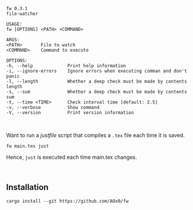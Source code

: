 
	fw 0.3.1
    file-watcher
    
    USAGE:
    fw [OPTIONS] <PATH> <COMMAND>
    
    ARGS:
    <PATH>       File to watch
    <COMMAND>    Command to execute
    
    OPTIONS:
    -h, --help             Print help information
    -i, --ignore-errors    Ignore errors when executing comman and don't panic
    -l, --length           Whether a deep check must be made by contents length
    -s, --sum              Whether a deep check must be made by contents sum
    -t, --time <TIME>      Check interval time [default: 2.5]
    -v, --verbose          Show command
    -V, --version          Print version information



</br>

Want to run a *justfile* script that compiles a `.tex` file each time it is saved.

	fw main.tex just

Hence, `just` is executed each time main.tex changes.

</br>

## Installation

	cargo install --git https://github.com/AOx0/fw
